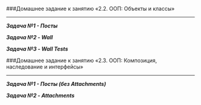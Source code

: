 ###Домашнее задание к занятию «2.2. ООП: Объекты и классы»
___________________
***Задача №1 - Посты***

***Задача №2 - Wall***

***Задача №3 - Wall Tests***

###Домашнее задание к занятию «2.3. ООП: Композиция, наследование и интерфейсы»
___________________
***Задача №1 - Посты (без Attachments)***

***Задача №2 - Attachments***
